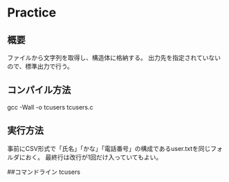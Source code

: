 # Practice
## 概要
ファイルから文字列を取得し、構造体に格納する。
出力先を指定されていないので、標準出力で行う。
## コンパイル方法
gcc -Wall -o tcusers tcusers.c

## 実行方法
事前にCSV形式で「氏名」「かな」「電話番号」の構成であるuser.txtを同じフォルダにおく。
最終行は改行が1回だけ入っていてもよい。

##コマンドライン
tcusers